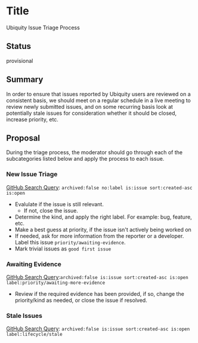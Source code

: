 # Title

Ubiquity Issue Triage Process

## Status

provisional

## Summary

In order to ensure that issues reported by Ubiquity users are reviewed on
a consistent basis, we should meet on a regular schedule in a live
meeting to review newly submitted issues, and on some recurring basis
look at potentially stale issues for consideration whether it should be
closed, increase priority, etc.

## Proposal

During the triage process, the moderator should go through each of the
subcategories listed below and apply the process to each issue.

### New Issue Triage

[GitHub Search
Query](https://github.com/logicalisuki/ubiquity/issues?utf8=%E2%9C%93&q=archived%3Afalse+no%3Alabel+is%3Aissue+sort%3Acreated-asc+is%3Aopen):
`archived:false no:label is:issue sort:created-asc
is:open`

- Evalulate if the issue is still relevant.
  - If not, close the issue.
- Determine the kind, and apply the right label. For example: bug, feature, etc.
- Make a best guess at priority, if the issue isn't actively being
  worked on
- If needed, ask for more information from the reporter or a
  developer. Label this issue `priority/awaiting-evidence`.
- Mark trivial issues as `good first issue`

### Awaiting Evidence

[GitHub Search
Query](https://github.com/logicalisuki/ubiquity/issues?utf8=%E2%9C%93&q=archived%3Afalse+is%3Aissue+sort%3Acreated-asc+is%3Aopen+label%3Apriority%2Fawaiting-more-evidence):`archived:false
 is:issue sort:created-asc is:open
label:priority/awaiting-more-evidence`

- Review if the required evidence has been provided, if so, change the
  priority/kind as needed, or close the issue if resolved.

### Stale Issues

[GitHub Search
Query](https://github.com/logicalisuki/ubiquity/issues?q=archived%3Afalse+is%3Aissue+sort%3Acreated-asc+is%3Aopen+label%3Alifecycle%2Fstale):
`archived:false is:issue sort:created-asc is:open
label:lifecycle/stale`